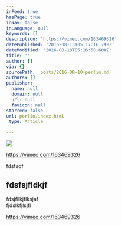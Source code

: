 ```yaml
---
inFeed: true
hasPage: true
inNav: false
inLanguage: null
keywords: []
description: 'https://vimeo.com/163469326'
datePublished: '2016-08-13T05:17:16.799Z'
dateModified: '2016-08-13T05:16:50.600Z'
title: ''
author: []
via: {}
sourcePath: _posts/2016-08-10-perlin.md
authors: []
publisher:
  name: null
  domain: null
  url: null
  favicon: null
starred: false
url: perlin/index.html
_type: Article

---
```

![](https://the-grid-user-content.s3-us-west-2.amazonaws.com/e786b89c-fc4e-4fa2-ac58-de308bd6277c.jpg)

https://vimeo.com/163469326

fdsfsdf

## fdsfsjfldkjf

fdsjfllkjflksjaf  
fjdslkfjlsjfl

https://vimeo.com/163469326